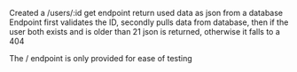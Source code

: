 

Created a /users/:id get endpoint return used data as json from a database
Endpoint first validates the ID, secondly pulls data from database, then if the user both exists and is older than 21 json is returned, otherwise it falls to a 404 

The / endpoint is only provided for ease of testing
